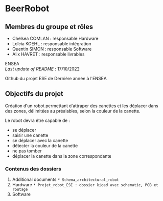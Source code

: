 # BeerRobot
## Membres du groupe et rôles
- Chelsea COMLAN : responsable Hardware
- Loïcia KOEHL : responsable intégration
- Quentin SIMON : responsable Software
- Alix HAVRET : responsable livrables

ENSEA  
_Last update of README_ : 17/10/2022

Github du projet ESE de Dernière année à l'ENSEA

## Objectifs du projet
Création d'un robot permettant d'attraper des canettes et les déplacer dans des zones, délimitées au préalables, selon la couleur de la canette.  

Le robot devra être capable de :  
- se déplacer
- saisir une canette 
- se déplacer avec la canette
- détecter la couleur de la canette 
- ne pas tomber 
- déplacer la canette dans la zone correspondante


### Contenus des dossiers
1. Additional documents
`* Schema_architectural_robot`
2. Hardware
`* Projet_robot_ESE : dossier kicad avec schematic, PCB et routage `
3. Software 
